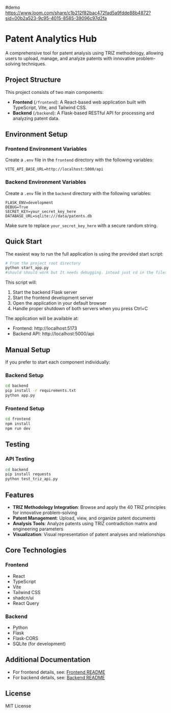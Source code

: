 #demo
https://www.loom.com/share/c1b212f82bac472fad5a9fdde88b4872?sid=00b2a523-9c95-4015-8585-39096c97d2fa

# Patent Analytics Hub


A comprehensive tool for patent analysis using TRIZ methodology, allowing users to upload, manage, and analyze patents with innovative problem-solving techniques.

## Project Structure

This project consists of two main components:

- **Frontend** (`/frontend`): A React-based web application built with TypeScript, Vite, and Tailwind CSS.
- **Backend** (`/backend`): A Flask-based RESTful API for processing and analyzing patent data.

## Environment Setup

### Frontend Environment Variables

Create a `.env` file in the `frontend` directory with the following variables:

```
VITE_API_BASE_URL=http://localhost:5000/api
```

### Backend Environment Variables

Create a `.env` file in the `backend` directory with the following variables:

```
FLASK_ENV=development
DEBUG=True
SECRET_KEY=your_secret_key_here
DATABASE_URL=sqlite:///data/patents.db
```

Make sure to replace `your_secret_key_here` with a secure random string.

## Quick Start

The easiest way to run the full application is using the provided start script:

```bash
# From the project root directory
python start_app.py
#should should work but It needs debugging. intead just cd in the files 
```

This script will:
1. Start the backend Flask server
2. Start the frontend development server
3. Open the application in your default browser
4. Handle proper shutdown of both servers when you press Ctrl+C

The application will be available at:
- Frontend: http://localhost:5173
- Backend API: http://localhost:5000/api

## Manual Setup

If you prefer to start each component individually:

### Backend Setup

```bash
cd backend
pip install -r requirements.txt
python app.py
```

### Frontend Setup

```bash
cd frontend
npm install
npm run dev
```

## Testing

### API Testing

```bash
cd backend
pip install requests
python test_triz_api.py
```

## Features

- **TRIZ Methodology Integration**: Browse and apply the 40 TRIZ principles for innovative problem-solving
- **Patent Management**: Upload, view, and organize patent documents
- **Analysis Tools**: Analyze patents using TRIZ contradiction matrix and engineering parameters
- **Visualization**: Visual representation of patent analyses and relationships

## Core Technologies

### Frontend
- React
- TypeScript
- Vite
- Tailwind CSS
- shadcn/ui
- React Query

### Backend
- Python
- Flask
- Flask-CORS
- SQLite (for development)

## Additional Documentation

- For frontend details, see: [Frontend README](frontend/README.md)
- For backend details, see: [Backend README](backend/README.md)

## License

MIT License 
